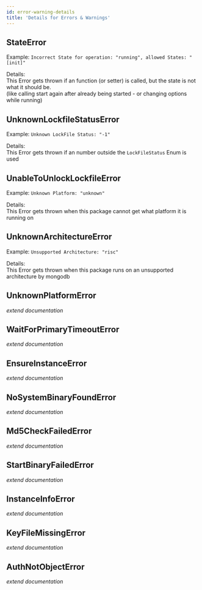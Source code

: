 ```yaml
---
id: error-warning-details
title: 'Details for Errors & Warnings'
---
```


## StateError

Example: `Incorrect State for operation: "running", allowed States: "[init]"`

Details:  
This Error gets thrown if an function (or setter) is called, but the state is not what it should be.  
(like calling start again after already being started - or changing options while running)

## UnknownLockfileStatusError

Example: `Unknown LockFile Status: "-1"`

Details:  
This Error gets thrown if an number outside the `LockFileStatus` Enum is used

## UnableToUnlockLockfileError

Example: `Unknown Platform: "unknown"`

Details:  
This Error gets thrown when this package cannot get what platform it is running on

## UnknownArchitectureError

Example: `Unsupported Architecture: "risc"`

Details:  
This Error gets thrown when this package runs on an unsupported architecture by mongodb

## UnknownPlatformError

*extend documentation*

## WaitForPrimaryTimeoutError

*extend documentation*

## EnsureInstanceError

*extend documentation*

## NoSystemBinaryFoundError

*extend documentation*

## Md5CheckFailedError

*extend documentation*

## StartBinaryFailedError

*extend documentation*

## InstanceInfoError

*extend documentation*

## KeyFileMissingError

*extend documentation*

## AuthNotObjectError

*extend documentation*
